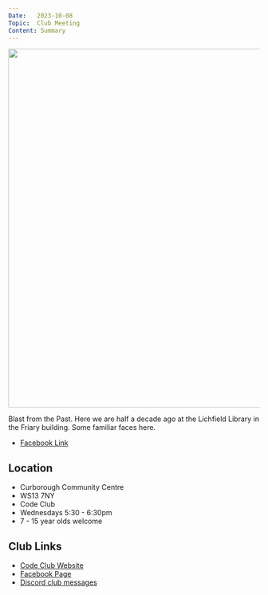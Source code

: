 ```yaml
---
Date:   2023-10-08
Topic:  Club Meeting
Content: Summary
---
```

[<img width="960px" height="720" src="https://scontent.fbhx6-1.fna.fbcdn.net/v/t39.30808-6/387213894_830277065457383_3033680709786052851_n.jpg?stp=dst-jpg_p720x720&_nc_cat=106&ccb=1-7&_nc_sid=5f2048&_nc_ohc=ansYuvlqQCkAX8NObMz&_nc_ht=scontent.fbhx6-1.fna&edm=AKK4YLsEAAAA&oh=00_AfCM2rK6bZwJ-K8AV9legYcENa0Xm3KUnARwnBHDAUKpDA&oe=652B7483"/>](https://scontent.fbhx6-1.fna.fbcdn.net/v/t39.30808-6/387213894_830277065457383_3033680709786052851_n.jpg?stp=dst-jpg_p720x720&_nc_cat=106&ccb=1-7&_nc_sid=5f2048&_nc_ohc=ansYuvlqQCkAX8NObMz&_nc_ht=scontent.fbhx6-1.fna&edm=AKK4YLsEAAAA&oh=00_AfCM2rK6bZwJ-K8AV9legYcENa0Xm3KUnARwnBHDAUKpDA&oe=652B7483)

Blast from the Past. Here we are half a decade ago at the Lichfield Library in the Friary building. Some familiar faces here.

* [Facebook Link](https://www.facebook.com/720665616418529/posts/830278695457220)

## Location

* Curborough Community Centre
* WS13 7NY
* Code Club
* Wednesdays 5:30 - 6:30pm
* 7 - 15 year olds welcome

## Club Links

* [Code Club Website](https://lichfield-code-club.github.io/)
* [Facebook Page](https://www.facebook.com/LichfieldCoders)
* [Discord club messages](https://discord.gg/szz6xGK)
